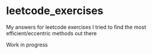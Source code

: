 # leetcode_exercises

My answers for leetcode exercises 
I tried to find the most efficient/eccentric methods out there 

Work in progress
